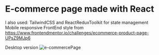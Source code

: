 # E-commerce page made with React
I also used: TailwindCSS and ReactReduxToolkit for state management 
Mobile responsive
FrontEnd style from https://www.frontendmentor.io/challenges/ecommerce-product-page-UPsZ9MJp6
 
 Desktop version
![e-commercePage](https://user-images.githubusercontent.com/103315419/212463354-dd99345b-c169-4bfc-8910-c235df472df2.png)
